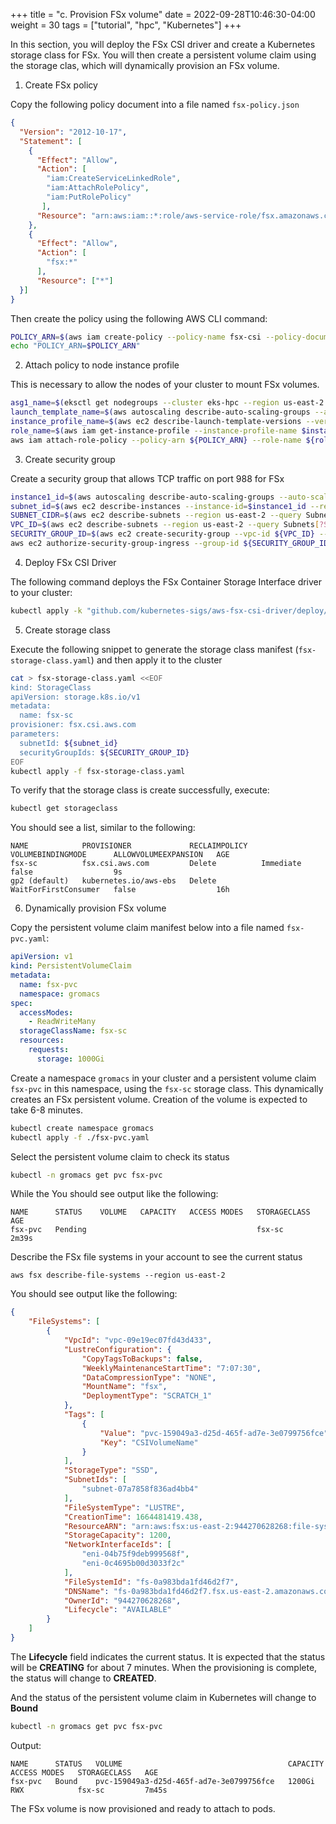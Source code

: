 +++
title = "c. Provision FSx volume"
date = 2022-09-28T10:46:30-04:00
weight = 30
tags = ["tutorial", "hpc", "Kubernetes"]
+++

In this section, you will deploy the FSx CSI driver and create a Kubernetes storage class for FSx. You will then create a persistent volume claim using the storage clas, which will dynamically provision an FSx volume.


1. Create FSx policy

Copy the following policy document into a file named `fsx-policy.json`

```json
{
  "Version": "2012-10-17",
  "Statement": [
    {
      "Effect": "Allow",
      "Action": [
        "iam:CreateServiceLinkedRole",
        "iam:AttachRolePolicy",
        "iam:PutRolePolicy"
       ],
      "Resource": "arn:aws:iam::*:role/aws-service-role/fsx.amazonaws.com/*"
    },
    {
      "Effect": "Allow",
      "Action": [
        "fsx:*"
      ],
      "Resource": ["*"]
  }]
}
```

Then create the policy using the following AWS CLI command:

```bash
POLICY_ARN=$(aws iam create-policy --policy-name fsx-csi --policy-document file://fsx-policy.json --query "Policy.Arn" --output text)
echo "POLICY_ARN=$POLICY_ARN"
```

2. Attach policy to node instance profile

This is necessary to allow the nodes of your cluster to mount FSx volumes.

```bash
asg1_name=$(eksctl get nodegroups --cluster eks-hpc --region us-east-2 | grep -v NAME | head -n 1 | awk '{print $10}')
launch_template_name=$(aws autoscaling describe-auto-scaling-groups --auto-scaling-group-name=$asg1_name --region us-east-2 | jq -r .AutoScalingGroups[].MixedInstancesPolicy.LaunchTemplate.LaunchTemplateSpecification.LaunchTemplateName)
instance_profile_name=$(aws ec2 describe-launch-template-versions --versions '$Default' --launch-template-name=$launch_template_name --region us-east-2 | jq -r .LaunchTemplateVersions[].LaunchTemplateData.IamInstanceProfile.Name)
role_name=$(aws iam get-instance-profile --instance-profile-name $instance_profile_name --region us-east-2 --query InstanceProfile.Roles[0].RoleName --output text)
aws iam attach-role-policy --policy-arn ${POLICY_ARN} --role-name ${role_name}
```

3. Create security group 

Create a security group that allows TCP traffic on port 988 for FSx

```bash
instance1_id=$(aws autoscaling describe-auto-scaling-groups --auto-scaling-group-name=$asg1_name --region us-east-2 | jq -r .AutoScalingGroups[].Instances[0].InstanceId)
subnet_id=$(aws ec2 describe-instances --instance-id=$instance1_id --region us-east-2 | jq -r .Reservations[0].Instances[0].SubnetId)
SUBNET_CIDR=$(aws ec2 describe-subnets --region us-east-2 --query Subnets[?SubnetId=="'${subnet_id}'"].{CIDR:CidrBlock} --output text)
VPC_ID=$(aws ec2 describe-subnets --region us-east-2 --query Subnets[?SubnetId=="'${subnet_id}'"].{VpcId:VpcId} --output text)
SECURITY_GROUP_ID=$(aws ec2 create-security-group --vpc-id ${VPC_ID} --region us-east-2 --group-name eks-fsx-sg --description "FSx for Lustre Security Group" --query "GroupId" --output text)
aws ec2 authorize-security-group-ingress --group-id ${SECURITY_GROUP_ID} --region us-east-2 --protocol tcp --port 988 --cidr ${SUBNET_CIDR}
```

4. Deploy FSx CSI Driver

The following command deploys the FSx Container Storage Interface driver to your cluster:

```bash
kubectl apply -k "github.com/kubernetes-sigs/aws-fsx-csi-driver/deploy/kubernetes/overlays/stable/?ref=master"
```

5. Create storage class

Execute the following snippet to generate the storage class manifest (`fsx-storage-class.yaml`) and then apply it to the cluster

```bash
cat > fsx-storage-class.yaml <<EOF
kind: StorageClass
apiVersion: storage.k8s.io/v1
metadata:
  name: fsx-sc
provisioner: fsx.csi.aws.com
parameters:
  subnetId: ${subnet_id}
  securityGroupIds: ${SECURITY_GROUP_ID}
EOF
kubectl apply -f fsx-storage-class.yaml
```

To verify that the storage class is create successfully, execute:

```bash
kubectl get storageclass
```

You should see a list, similar to the following:

```text
NAME            PROVISIONER             RECLAIMPOLICY   VOLUMEBINDINGMODE      ALLOWVOLUMEEXPANSION   AGE
fsx-sc          fsx.csi.aws.com         Delete          Immediate              false                  9s
gp2 (default)   kubernetes.io/aws-ebs   Delete          WaitForFirstConsumer   false                  16h
```

6. Dynamically provision FSx volume

Copy the persistent volume claim manifest below into a file named `fsx-pvc.yaml`:

```yaml
apiVersion: v1
kind: PersistentVolumeClaim
metadata:
  name: fsx-pvc
  namespace: gromacs
spec:
  accessModes:
    - ReadWriteMany
  storageClassName: fsx-sc
  resources:
    requests:
      storage: 1000Gi
```

Create a namespace `gromacs` in your cluster and a persistent volume claim `fsx-pvc` in this namespace, using the `fsx-sc` storage class. This dynamically creates an FSx persistent volume. Creation of the volume is expected to take 6-8 minutes.

```bash
kubectl create namespace gromacs
kubectl apply -f ./fsx-pvc.yaml
```

Select the persistent volume claim to check its status

```bash
kubectl -n gromacs get pvc fsx-pvc
```

While the You should see output like the following:

```text
NAME      STATUS    VOLUME   CAPACITY   ACCESS MODES   STORAGECLASS   AGE
fsx-pvc   Pending                                      fsx-sc         2m39s
```

Describe the FSx file systems in your account to see the current status

```
aws fsx describe-file-systems --region us-east-2
```

You should see output like the following:

```json
{
    "FileSystems": [
        {
            "VpcId": "vpc-09e19ec07fd43d433", 
            "LustreConfiguration": {
                "CopyTagsToBackups": false, 
                "WeeklyMaintenanceStartTime": "7:07:30", 
                "DataCompressionType": "NONE", 
                "MountName": "fsx", 
                "DeploymentType": "SCRATCH_1"
            }, 
            "Tags": [
                {
                    "Value": "pvc-159049a3-d25d-465f-ad7e-3e0799756fce", 
                    "Key": "CSIVolumeName"
                }
            ], 
            "StorageType": "SSD", 
            "SubnetIds": [
                "subnet-07a7858f836ad4bb4"
            ], 
            "FileSystemType": "LUSTRE", 
            "CreationTime": 1664481419.438, 
            "ResourceARN": "arn:aws:fsx:us-east-2:944270628268:file-system/fs-0a983bda1fd46d2f7", 
            "StorageCapacity": 1200, 
            "NetworkInterfaceIds": [
                "eni-04b75f9deb999568f", 
                "eni-0c4695b00d3033f2c"
            ], 
            "FileSystemId": "fs-0a983bda1fd46d2f7", 
            "DNSName": "fs-0a983bda1fd46d2f7.fsx.us-east-2.amazonaws.com", 
            "OwnerId": "944270628268", 
            "Lifecycle": "AVAILABLE"
        }
    ]
}
```

The **Lifecycle** field indicates the current status. It is expected that the status will be **CREATING** for about 7 minutes. When the provisioning is complete, the status will change to **CREATED**. 

And the status of the persistent volume claim in Kubernetes will change to **Bound**

```bash
kubectl -n gromacs get pvc fsx-pvc
```

Output:

```text
NAME      STATUS   VOLUME                                     CAPACITY   ACCESS MODES   STORAGECLASS   AGE
fsx-pvc   Bound    pvc-159049a3-d25d-465f-ad7e-3e0799756fce   1200Gi     RWX            fsx-sc         7m45s
```

The FSx volume is now provisioned and ready to attach to pods.